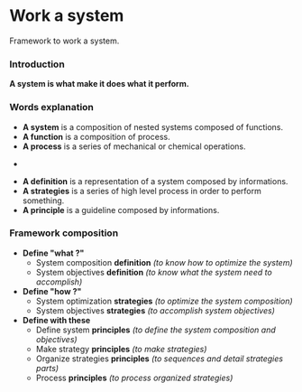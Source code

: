 # Work a system

Framework to work a system.

### Introduction

**A system is what make it does what it perform.**

### Words explanation

* **A system** is a composition of nested systems composed of functions.
* **A function** is a composition of process.
* **A process** is a series of mechanical or chemical operations.

-

* **A definition** is a representation of a system composed by informations.
* **A strategies** is a series of high level process in order to perform something.
* **A principle** is a guideline composed by informations.

### Framework composition

* **Define "what ?"**
  * System composition **definition** *(to know how to optimize the system)*
  * System objectives **definition** *(to know what the system need to accomplish)*
* **Define "how ?"**
  * System optimization **strategies** *(to optimize the system composition)*
  * System objectives **strategies** *(to accomplish system objectives)*
* **Define with these**
  * Define system **principles** *(to define the system composition and objectives)*
  * Make strategy **principles** *(to make strategies)*
  * Organize strategies **principles** *(to sequences and detail strategies parts)*
  * Process **principles** *(to process organized strategies)*
